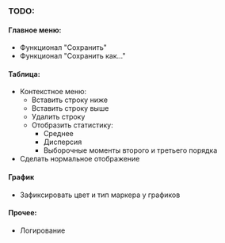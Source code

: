 ### TODO:
#### Главное меню:
* Функционал "Сохранить"
* Функционал "Сохранить как..."

#### Таблица:
* Контекстное меню:
  * Вставить строку ниже
  * Вставить строку выше
  * Удалить строку
  * Отобразить статистику:
    * Среднее
    * Дисперсия
    * Выборочные моменты второго и третьего порядка
* Сделать нормальное отображение

#### График
* Зафиксировать цвет и тип маркера у графиков

#### Прочее:
* Логирование
